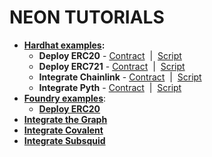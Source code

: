 # NEON TUTORIALS

- **[Hardhat examples](https://github.com/neonlabsorg/neon-tutorials/tree/main/hardhat):**
  - **Deploy ERC20** - [Contract](https://github.com/neonlabsorg/neon-tutorials/tree/main/hardhat/contracts/TestERC20) &nbsp;|&nbsp; [Script](https://github.com/neonlabsorg/neon-tutorials/tree/main/hardhat/scripts/TestERC20)
  - **Deploy ERC721** - [Contract](https://github.com/neonlabsorg/neon-tutorials/tree/main/hardhat/contracts/TestERC721) &nbsp;|&nbsp; [Script](https://github.com/neonlabsorg/neon-tutorials/tree/main/hardhat/scripts/TestERC721)
  - **Integrate Chainlink** - [Contract](https://github.com/neonlabsorg/neon-tutorials/tree/main/hardhat/contracts/TestChainlink) &nbsp;|&nbsp; [Script](https://github.com/neonlabsorg/neon-tutorials/tree/main/hardhat/scripts/TestChainlink)
  - **Integrate Pyth** - [Contract](https://github.com/neonlabsorg/neon-tutorials/tree/main/hardhat/contracts/TestReadSolanaData/TestReadPythPriceFeed.sol) &nbsp;|&nbsp; [Script](https://github.com/neonlabsorg/neon-tutorials/tree/main/hardhat/scripts/TestReadSolanaData/TestReadPythPriceFeed.js)
- **[Foundry examples](https://github.com/neonlabsorg/neon-tutorials/tree/main/foundry)**:
  - **[Deploy ERC20](https://github.com/neonlabsorg/neon-tutorials/tree/main/foundry/src/TestERC20)**
- **[Integrate the Graph](https://github.com/neonlabsorg/neon-tutorials/tree/main/the-graph-test)**
- **[Integrate Covalent](https://github.com/neonlabsorg/neon-tutorials/tree/main/covalent)**
- **[Integrate Subsquid](https://github.com/neonlabsorg/neon-tutorials/tree/main/subsquid)**